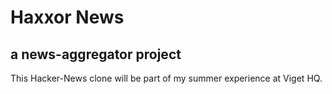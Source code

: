 Haxxor News
===========
a news-aggregator project
-------------------------

This Hacker-News clone will be part of my summer experience at Viget HQ.